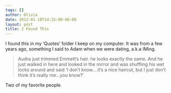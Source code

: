 ```yaml
---
tags: []
author: Olivia
date: 2012-01-18T14:32:00-06:00
layout: post
title: I Found This
---
```


I found this in my ‘Quotes’ folder I keep on my computer. It was from a few years ago, something I said to Adam when we were dating, a.k.a IMing. 

> Audra just trimmed Emmett’s hair. he looks exactly the same. And he just walked in here and looked in the mirror and was shuffling his wet locks around and said ‘I don’t know….it’s a nice haircut, but I just don’t think it’s really me…you know?’

Two of my favorite people. 

